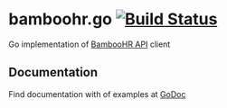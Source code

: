 # bamboohr.go [![Build Status](https://travis-ci.org/AkihikoITOH/bamboohr.go.svg?branch=master)](https://travis-ci.org/AkihikoITOH/bamboohr.go)

Go implementation of [BambooHR API](https://www.bamboohr.com/api/documentation/) client

## Documentation

Find documentation with of examples at [GoDoc](https://godoc.org/github.com/AkihikoITOH/bamboohr.go)
